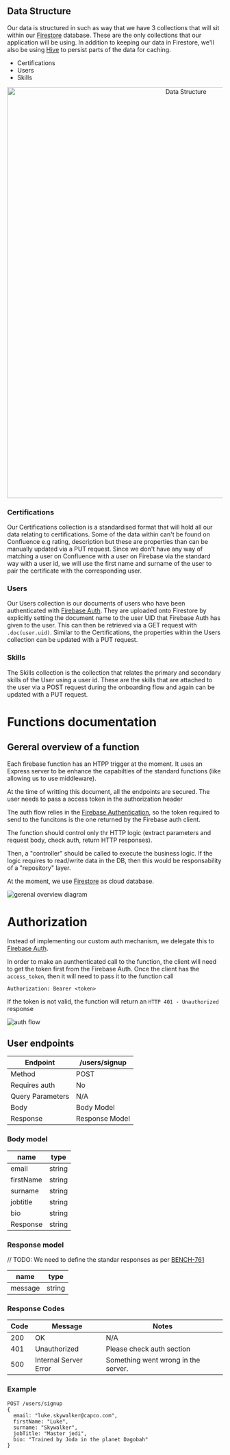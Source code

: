 ## Data Structure

Our data is structured in such as way that we have 3 collections that will sit within our [Firestore](https://firebase.google.com/docs/firestore) database. These are the only collections that our application will be using. In addition to keeping our data in Firestore, we'll also be using [Hive](https://docs.hivedb.dev/) to persist parts of the data for caching.

- Certifications
- Users
- Skills

<p align="center">
    <img src="images/data_structure_diagram.png" alt="Data Structure" width="820" height="960">
  </a>

### Certifications

Our Certifications collection is a standardised format that will hold all our data relating to certifications. Some of the data within can't be found on Confluence e.g rating, description but these are properties than can be manually updated via a PUT request. Since we don't have any way of matching a user on Confluence with a user on Firebase via the standard way with a user id, we will use the first name and surname of the user to pair the certificate with the corresponding user.

### Users

Our Users collection is our documents of users who have been authenticated with [Firebase Auth](https://firebase.google.com/docs/auth). They are uploaded onto Firestore by explicitly setting the document name to the user UID that Firebase Auth has given to the user. This can then be retrieved via a GET request with `.doc(user.uid)`. Similar to the Certifications, the properties within the Users collection can be updated with a PUT request.

### Skills

The Skills collection is the collection that relates the primary and secondary skills of the User using a user id. These are the skills that are attached to the user via a POST request during the onboarding flow and again can be updated with a PUT request.

# Functions documentation

## Gereral overview of a function

Each firebase function has an HTPP trigger at the moment. It uses an Express server to be enhance the capabilties of the standard functions (like allowing us to use middleware).

At the time of writting this document, all the endpoints are secured. The user needs to pass a access token in the authorization header

The auth flow relies in the [Firebase Authentication](https://firebase.google.com/docs/auth), so the token required to send to the funcitons is the one returned by the Firebase auth client.

The function should control only thr HTTP logic (extract parameters and request body, check auth, return HTTP responses).

Then, a "controller" should be called to execute the business logic. If the logic requires to read/write data in the DB, then this would be responsability of a "repository" layer.

At the moment, we use [Firestore](https://firebase.google.com/docs/firestore) as cloud database.

![gerenal overview diagram](images/overview.png)

# Authorization

Instead of implementing our custom auth mechanism, we delegate this to [Firebase Auth](https://firebase.google.com/docs/auth).

In order to make an aunthenticated call to the function, the client will need to get the token first from the Firebase Auth. Once the client has the `access_token`, then it will need to pass it to the function call

```
Authorization: Bearer <token>
```

If the token is not valid, the function will return an `HTTP 401 - Unauthorized` response

![auth flow](images/auth-flow.png)

## User endpoints

| Endpoint         | /users/signup  |
| ---------------- | -------------- |
| Method           | POST           |
| Requires auth    | No             |
| Query Parameters | N/A            |
| Body             | Body Model     |
| Response         | Response Model |

### Body model

| name      | type   |
| --------- | ------ |
| email     | string |
| firstName | string |
| surname   | string |
| jobtitle  | string |
| bio       | string |
| Response  | string |

### Response model

// TODO: We need to define the standar responses as per [BENCH-761](https://ilabs-capco.atlassian.net/browse/BENCH-761)

| name    | type   |
| ------- | ------ |
| message | string |

### Response Codes

| Code | Message               | Notes                               |
| ---- | --------------------- | ----------------------------------- |
| 200  | OK                    | N/A                                 |
| 401  | Unauthorized          | Please check auth section           |
| 500  | Internal Server Error | Something went wrong in the server. |

### Example

```
POST /users/signup
{
  email: "luke.skywalker@capco.com",
  firstName: "Luke",
  surname: "Skywalker",
  jobTitle: "Master jedi",
  bio: "Trained by Joda in the planet Dagobah"
}
```
